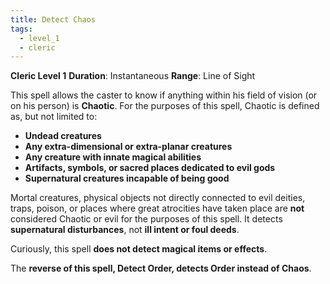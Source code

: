 ```yaml
---
title: Detect Chaos
tags:
  - level_1
  - cleric
---
```

**Cleric Level 1**
**Duration**: Instantaneous
**Range**: Line of Sight

This spell allows the caster to know if anything within his field of vision (or on his person) is **Chaotic**. For the purposes of this spell, Chaotic is defined as, but not limited to:  

- **Undead creatures**
- **Any extra-dimensional or extra-planar creatures**
- **Any creature with innate magical abilities**
- **Artifacts, symbols, or sacred places dedicated to evil gods**
- **Supernatural creatures incapable of being good**

Mortal creatures, physical objects not directly connected to evil deities, traps, poison, or places where great atrocities have taken place are **not** considered Chaotic or evil for the purposes of this spell. It detects **supernatural disturbances**, not **ill intent or foul deeds**.

Curiously, this spell **does not detect magical items or effects**.  

The **reverse of this spell, Detect Order, detects Order instead of Chaos**.  
